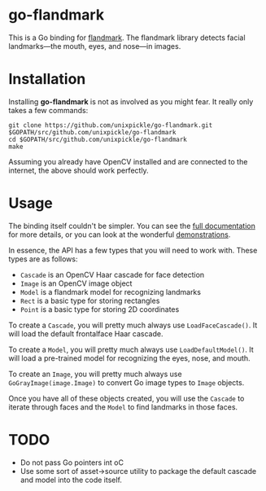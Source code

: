 # go-flandmark

This is a Go binding for [flandmark](http://cmp.felk.cvut.cz/~uricamic/flandmark/). The flandmark library detects facial landmarks&mdash;the mouth, eyes, and nose&mdash;in images.

# Installation

Installing **go-flandmark** is not as involved as you might fear. It really only takes a few commands:

    git clone https://github.com/unixpickle/go-flandmark.git $GOPATH/src/github.com/unixpickle/go-flandmark
    cd $GOPATH/src/github.com/unixpickle/go-flandmark
    make

Assuming you already have OpenCV installed and are connected to the internet, the above should work perfectly.

# Usage

The binding itself couldn't be simpler. You can see the [full documentation](http://godoc.org/github.com/unixpickle/go-flandmark) for more details, or you can look at the wonderful [demonstrations](demo).

In essence, the API has a few types that you will need to work with. These types are as follows:

 * `Cascade` is an OpenCV Haar cascade for face detection
 * `Image` is an OpenCV image object
 * `Model` is a flandmark model for recognizing landmarks
 * `Rect` is a basic type for storing rectangles
 * `Point` is a basic type for storing 2D coordinates

To create a `Cascade`, you will pretty much always use `LoadFaceCascade()`. It will load the default frontalface Haar cascade.

To create a `Model`, you will pretty much always use `LoadDefaultModel()`. It will load a pre-trained model for recognizing the eyes, nose, and mouth.

To create an `Image`, you will pretty much always use `GoGrayImage(image.Image)` to convert Go image types to `Image` objects.

Once you have all of these objects created, you will use the `Cascade` to iterate through faces and the `Model` to find landmarks in those faces.

# TODO

 * Do not pass Go pointers int oC
 * Use some sort of asset->source utility to package the default cascade and model into the code itself.
